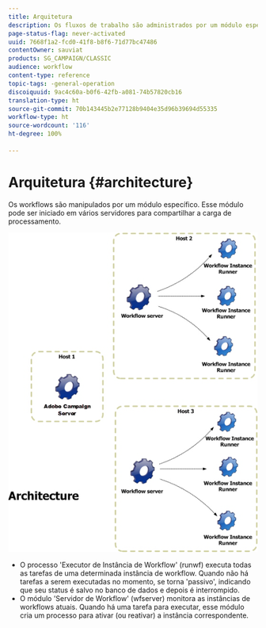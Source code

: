 ```yaml
---
title: Arquitetura
description: Os fluxos de trabalho são administrados por um módulo específico, que pode ser iniciado em vários servidores para compartilhar a carga de processamento.
page-status-flag: never-activated
uuid: 7668f1a2-fcd0-41f8-b8f6-71d77bc47486
contentOwner: sauviat
products: SG_CAMPAIGN/CLASSIC
audience: workflow
content-type: reference
topic-tags: -general-operation
discoiquuid: 9ac4c60a-b0f6-42fb-a081-74b57820cb16
translation-type: ht
source-git-commit: 70b143445b2e77128b9404e35d96b39694d55335
workflow-type: ht
source-wordcount: '116'
ht-degree: 100%

---
```



# Arquitetura {#architecture}

Os workflows são manipulados por um módulo específico. Esse módulo pode ser iniciado em vários servidores para compartilhar a carga de processamento.

![](assets/architecture.png)

* O processo &#39;Executor de Instância de Workflow&#39; (runwf) executa todas as tarefas de uma determinada instância de workflow. Quando não há tarefas a serem executadas no momento, se torna &#39;passivo&#39;, indicando que seu status é salvo no banco de dados e depois é interrompido.
* O módulo &#39;Servidor de Workflow&#39; (wfserver) monitora as instâncias de workflows atuais. Quando há uma tarefa para executar, esse módulo cria um processo para ativar (ou reativar) a instância correspondente.

